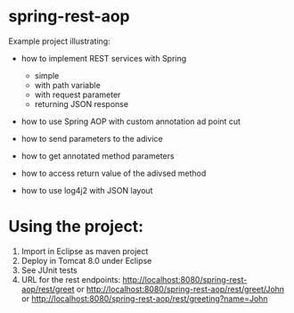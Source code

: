 # spring-rest-aop

Example project illustrating:

- how to implement REST services with Spring

    - simple
    - with path variable
    - with request parameter
    - returning JSON response

- how to use Spring AOP with custom annotation ad point cut
- how to send parameters to the adivice
- how to get annotated method parameters
- how to access return value of the adivsed method
- how to use log4j2 with JSON layout

# Using the project:

1. Import in Eclipse as maven project
2. Deploy in Tomcat 8.0 under Eclipse
3. See JUnit tests
4. URL for the rest endpoints:
  [http://localhost:8080/spring-rest-aop/rest/greet](http://localhost:8080/spring-rest-aop/rest/greet) or
  [http://localhost:8080/spring-rest-aop/rest/greet/John](http://localhost:8080/spring-rest-aop/rest/greet/John) or
  [http://localhost:8080/spring-rest-aop/rest/greeting?name=John](http://localhost:8080/spring-rest-aop/rest/greeting?name=John)
